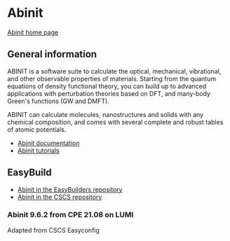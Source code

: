 # Abinit

[Abinit home page](https://www.abinit.org/)

## General information

ABINIT is a software suite to calculate the optical, mechanical, vibrational, 
and other observable properties of materials. Starting from the quantum 
equations of density functional theory, you can build up to advanced 
applications with perturbation theories based on DFT, and many-body Green's
functions (GW and DMFT).

ABINIT can calculate molecules, nanostructures and solids with any chemical 
composition, and comes with several complete and robust tables of atomic 
potentials.

  * [Abinit documentation](https://docs.abinit.org/)
  * [Abinit tutorials](https://docs.abinit.org/tutorial/)

## EasyBuild

  * [Abinit in the EasyBuilders repository](https://github.com/easybuilders/easybuild-easyconfigs/tree/develop/easybuild/easyconfigs/a/ABINIT)
  * [Abinit in the CSCS repository](https://github.com/easybuilders/CSCS/tree/master/easybuild/easyconfigs/a/ABINIT)

### Abinit 9.6.2 from CPE 21.08 on LUMI

Adapted from CSCS Easyconfig